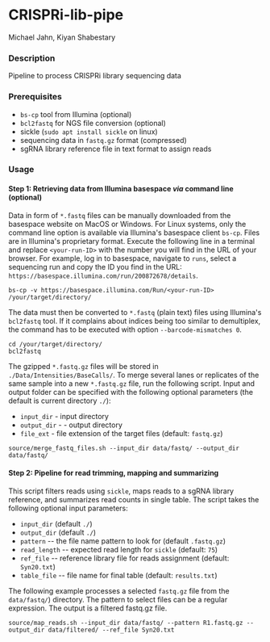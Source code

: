 CRISPRi-lib-pipe
================================
Michael Jahn, Kiyan Shabestary

### Description

Pipeline to process CRISPRi library sequencing data

### Prerequisites

- `bs-cp` tool from Illumina (optional)
- `bcl2fastq` for NGS file conversion (optional)
- sickle (`sudo apt install sickle` on linux)
- sequencing data in `fastq.gz` format (compressed)
- sgRNA library reference file in text format to assign reads


### Usage

#### Step 1: Retrieving data from Illumina basespace *via* command line (optional)

Data in form of `*.fastq` files can be manually downloaded from the basespace website on MacOS or Windows.
For Linux systems, only the command line option is available via Illumina's basespace client `bs-cp`. Files are in Illumina's proprietary format. Execute the following line in a terminal and replace `<your-run-ID>` with the number you will find in the URL of your browser. For example, log in to basespace, navigate to `runs`, select a sequencing run and copy the ID you find in the URL: `https://basespace.illumina.com/run/200872678/details`.

```
bs-cp -v https://basespace.illumina.com/Run/<your-run-ID> /your/target/directory/
```

The data must then be converted to `*.fastq` (plain text) files using Illumina's `bcl2fastq` tool. If it complains about indices being too similar to demultiplex, the command has to be executed with option `--barcode-mismatches 0`.

```
cd /your/target/directory/
bcl2fastq
```

The gzipped `*.fastq.gz` files will be stored in `./Data/Intensities/BaseCalls/`. To merge several lanes or replicates of the same sample into a new `*.fastq.gz` file, run the following script. Input and output folder can be specified with the following optional parameters (the default is current directory `./`):

- `input_dir` - input directory
- `output_dir` - - output directory
- `file_ext` - file extension of the target files (default: `fastq.gz`)

```
source/merge_fastq_files.sh --input_dir data/fastq/ --output_dir data/fastq/
```

#### Step 2: Pipeline for read trimming, mapping and summarizing

This script filters reads using `sickle`, maps reads to a sgRNA library reference, and summarizes read counts in single table. The script takes the following optional input parameters:

- `input_dir` (default `./`)
- `output_dir` (default `./`)
- `pattern` -- the file name pattern to look for (default `.fastq.gz`)
- `read_length` -- expected read length for `sickle` (default: `75`)
- `ref_file` -- reference library file for reads assignment (default: `Syn20.txt`)
- `table_file` -- file name for final table (default: `results.txt`)

The following example processes a selected `fastq.gz` file from the `data/fastq/`) directory. The pattern to select files can be a regular expression. The output is a filtered fastq.gz file.

```
source/map_reads.sh --input_dir data/fastq/ --pattern R1.fastq.gz --output_dir data/filtered/ --ref_file Syn20.txt
```
